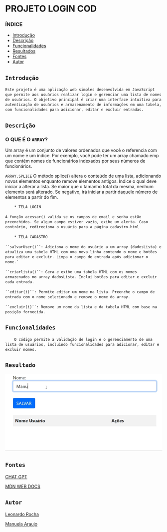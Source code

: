 # PROJETO LOGIN COD

### ÍNDICE 

* [Introdução](#introdução)
* [Descrição](#descrição)
* [Funcionalidades](#funcionalidades)
* [Resultados](#resultado)
* [Fontes](#fontes)
* [Autor](#autor)


## `Introdução` 
    Este projeto é uma aplicação web simples desenvolvida em JavaScript que permite aos usuários realizar login e gerenciar uma lista de nomes de usuários. O objetivo principal é criar uma interface intuitiva para autenticação de usuários e armazenamento de informações em uma tabela, com funcionalidades para adicionar, editar e excluir entradas.

## `Descrição`

### O QUE É O ``ARRAY``?

 Um array é um conjunto de valores ordenados que você o referencia com um nome e um índice. Por exemplo, você pode ter um array chamado emp que contém nomes de funcionários indexados por seus números de funcionários.

 `ARRAY.SPLICE` O método splice() altera o conteúdo de uma lista, adicionando novos elementos enquanto remove elementos antigos. Índice o qual deve iniciar a alterar a lista. Se maior que o tamanho total da mesma, nenhum elemento será alterado. Se negativo, irá iniciar a partir daquele número de elementos a partir do fim.

        * TELA LOGIN

    A função acessar() valida se os campos de email e senha estão preenchidos. Se algum campo estiver vazio, exibe um alerta. Caso contrário, redireciona o usuário para a página cadastro.html

        * TELA CADASTRO 

    ``salvarUser()``: Adiciona o nome do usuário a um array (dadosLista) e atualiza uma tabela HTML com uma nova linha contendo o nome e botões para editar e excluir. Limpa o campo de entrada após adicionar o nome.`

    ``criarlista()``: Gera e exibe uma tabela HTML com os nomes armazenados no array dadosLista. Inclui botões para editar e excluir cada entrada.

    ``editar(i)``: Permite editar um nome na lista. Preenche o campo de entrada com o nome selecionado e remove o nome do array.

    ``excluir(i)``: Remove um nome da lista e da tabela HTML com base na posição fornecida.

## `Funcionalidades`

        O código permite a validação de login e o gerenciamento de uma lista de usuários, incluindo funcionalidades para adicionar, editar e excluir nomes.

## `Resultado` 
![](img/resultado.gif)

## `Fontes`

[CHAT GPT](https://chatgpt.com/)

[MDN WEB DOCS](https://developer.mozilla.org/pt-BR/docs/Web/JavaScript/Guide/Indexed_collections)


## `Autor`

[Leonardo Rocha](https://github.com/LeonardoRochaMarista)

[Manuela Araujo](https://github.com/manuelaaraujo)